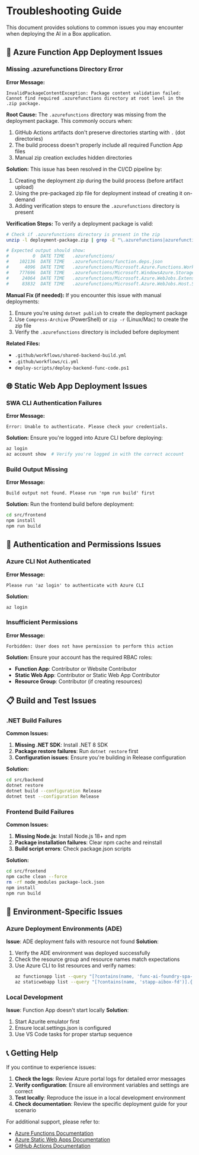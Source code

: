 # Troubleshooting Guide

This document provides solutions to common issues you may encounter when deploying the AI in a Box application.

## 🚨 Azure Function App Deployment Issues

### Missing .azurefunctions Directory Error

**Error Message:**
```
InvalidPackageContentException: Package content validation failed: Cannot find required .azurefunctions directory at root level in the .zip package.
```

**Root Cause:**
The `.azurefunctions` directory was missing from the deployment package. This commonly occurs when:
1. GitHub Actions artifacts don't preserve directories starting with `.` (dot directories)
2. The build process doesn't properly include all required Function App files
3. Manual zip creation excludes hidden directories

**Solution:**
This issue has been resolved in the CI/CD pipeline by:
1. Creating the deployment zip during the build process (before artifact upload)
2. Using the pre-packaged zip file for deployment instead of creating it on-demand
3. Adding verification steps to ensure the `.azurefunctions` directory is present

**Verification Steps:**
To verify a deployment package is valid:
```bash
# Check if .azurefunctions directory is present in the zip
unzip -l deployment-package.zip | grep -E "\.azurefunctions|azurefunctions/"

# Expected output should show:
#         0  DATE TIME   .azurefunctions/
#    102136  DATE TIME   .azurefunctions/function.deps.json
#      4096  DATE TIME   .azurefunctions/Microsoft.Azure.Functions.Worker.Extensions.dll
#    777696  DATE TIME   .azurefunctions/Microsoft.WindowsAzure.Storage.dll
#     24064  DATE TIME   .azurefunctions/Microsoft.Azure.WebJobs.Extensions.FunctionMetadataLoader.dll
#     83832  DATE TIME   .azurefunctions/Microsoft.Azure.WebJobs.Host.Storage.dll
```

**Manual Fix (if needed):**
If you encounter this issue with manual deployments:
1. Ensure you're using `dotnet publish` to create the deployment package
2. Use `Compress-Archive` (PowerShell) or `zip -r` (Linux/Mac) to create the zip file
3. Verify the `.azurefunctions` directory is included before deployment

**Related Files:**
- `.github/workflows/shared-backend-build.yml`
- `.github/workflows/ci.yml`
- `deploy-scripts/deploy-backend-func-code.ps1`

## 🌐 Static Web App Deployment Issues

### SWA CLI Authentication Failures

**Error Message:**
```
Error: Unable to authenticate. Please check your credentials.
```

**Solution:**
Ensure you're logged into Azure CLI before deploying:
```bash
az login
az account show  # Verify you're logged in with the correct account
```

### Build Output Missing

**Error Message:**
```
Build output not found. Please run 'npm run build' first
```

**Solution:**
Run the frontend build before deployment:
```bash
cd src/frontend
npm install
npm run build
```

## 🔐 Authentication and Permissions Issues

### Azure CLI Not Authenticated

**Error Message:**
```
Please run 'az login' to authenticate with Azure CLI
```

**Solution:**
```bash
az login
```

### Insufficient Permissions

**Error Message:**
```
Forbidden: User does not have permission to perform this action
```

**Solution:**
Ensure your account has the required RBAC roles:
- **Function App**: Contributor or Website Contributor
- **Static Web App**: Contributor or Static Web App Contributor
- **Resource Group**: Contributor (if creating resources)

## 📋 Build and Test Issues

### .NET Build Failures

**Common Issues:**
1. **Missing .NET SDK**: Install .NET 8 SDK
2. **Package restore failures**: Run `dotnet restore` first
3. **Configuration issues**: Ensure you're building in Release configuration

**Solution:**
```bash
cd src/backend
dotnet restore
dotnet build --configuration Release
dotnet test --configuration Release
```

### Frontend Build Failures

**Common Issues:**
1. **Missing Node.js**: Install Node.js 18+ and npm
2. **Package installation failures**: Clear npm cache and reinstall
3. **Build script errors**: Check package.json scripts

**Solution:**
```bash
cd src/frontend
npm cache clean --force
rm -rf node_modules package-lock.json
npm install
npm run build
```

## 🔧 Environment-Specific Issues

### Azure Deployment Environments (ADE)

**Issue**: ADE deployment fails with resource not found
**Solution**: 
1. Verify the ADE environment was deployed successfully
2. Check the resource group and resource names match expectations
3. Use Azure CLI to list resources and verify names:
   ```bash
   az functionapp list --query "[?contains(name, 'func-ai-foundry-spa-backend')].{name:name,resourceGroup:resourceGroup}" --output table
   az staticwebapp list --query "[?contains(name, 'stapp-aibox-fd')].{name:name,resourceGroup:resourceGroup}" --output table
   ```

### Local Development

**Issue**: Function App doesn't start locally
**Solution**: 
1. Start Azurite emulator first
2. Ensure local.settings.json is configured
3. Use VS Code tasks for proper startup sequence

## 📞 Getting Help

If you continue to experience issues:

1. **Check the logs**: Review Azure portal logs for detailed error messages
2. **Verify configuration**: Ensure all environment variables and settings are correct
3. **Test locally**: Reproduce the issue in a local development environment
4. **Check documentation**: Review the specific deployment guide for your scenario

For additional support, please refer to:
- [Azure Functions Documentation](https://docs.microsoft.com/en-us/azure/azure-functions/)
- [Azure Static Web Apps Documentation](https://docs.microsoft.com/en-us/azure/static-web-apps/)
- [GitHub Actions Documentation](https://docs.github.com/en/actions)